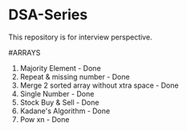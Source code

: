 # DSA-Series
This repository is for interview perspective.

#ARRAYS

1. Majority Element - Done
2. Repeat & missing number - Done
3. Merge 2 sorted array without xtra space - Done
4. Single Number - Done
5. Stock Buy & Sell - Done
6. Kadane's Algorithm - Done
7. Pow xn - Done
